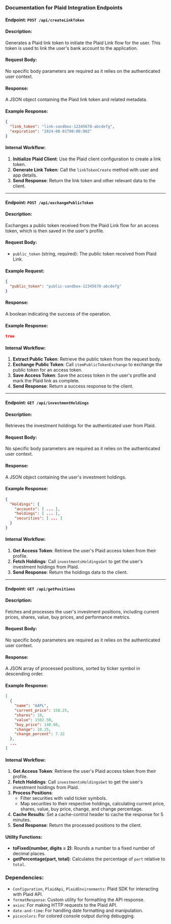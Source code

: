 ### Documentation for Plaid Integration Endpoints

#### Endpoint: `POST /api/createLinkToken`

#### Description:
Generates a Plaid link token to initiate the Plaid Link flow for the user. This token is used to link the user's bank account to the application.

#### Request Body:
No specific body parameters are required as it relies on the authenticated user context.

#### Response:
A JSON object containing the Plaid link token and related metadata.

#### Example Response:
```json
{
  "link_token": "link-sandbox-12345678-abcdefg",
  "expiration": "2024-08-01T00:00:00Z"
}
```

#### Internal Workflow:
1. **Initialize Plaid Client**: Use the Plaid client configuration to create a link token.
2. **Generate Link Token**: Call the `linkTokenCreate` method with user and app details.
3. **Send Response**: Return the link token and other relevant data to the client.

---

#### Endpoint: `POST /api/exchangePublicToken`

#### Description:
Exchanges a public token received from the Plaid Link flow for an access token, which is then saved in the user's profile.

#### Request Body:
- `public_token` (string, required): The public token received from Plaid Link.

#### Example Request:
```json
{
  "public_token": "public-sandbox-12345678-abcdefg"
}
```

#### Response:
A boolean indicating the success of the operation.

#### Example Response:
```json
true
```

#### Internal Workflow:
1. **Extract Public Token**: Retrieve the public token from the request body.
2. **Exchange Public Token**: Call `itemPublicTokenExchange` to exchange the public token for an access token.
3. **Save Access Token**: Save the access token in the user's profile and mark the Plaid link as complete.
4. **Send Response**: Return a success response to the client.

---

#### Endpoint: `GET /api/investmentHoldings`

#### Description:
Retrieves the investment holdings for the authenticated user from Plaid.

#### Request Body:
No specific body parameters are required as it relies on the authenticated user context.

#### Response:
A JSON object containing the user's investment holdings.

#### Example Response:
```json
{
  "Holdings": {
    "accounts": [ ... ],
    "holdings": [ ... ],
    "securities": [ ... ]
  }
}
```

#### Internal Workflow:
1. **Get Access Token**: Retrieve the user's Plaid access token from their profile.
2. **Fetch Holdings**: Call `investmentsHoldingsGet` to get the user's investment holdings from Plaid.
3. **Send Response**: Return the holdings data to the client.

---

#### Endpoint: `GET /api/getPositions`

#### Description:
Fetches and processes the user's investment positions, including current prices, shares, value, buy prices, and performance metrics.

#### Request Body:
No specific body parameters are required as it relies on the authenticated user context.

#### Response:
A JSON array of processed positions, sorted by ticker symbol in descending order.

#### Example Response:
```json
[
  {
    "name": "AAPL",
    "current_price": 150.25,
    "shares": 10,
    "value": 1502.50,
    "buy_price": 140.00,
    "change": 10.25,
    "change_percent": 7.32
  },
  ...
]
```

#### Internal Workflow:
1. **Get Access Token**: Retrieve the user's Plaid access token from their profile.
2. **Fetch Holdings**: Call `investmentsHoldingsGet` to get the user's investment holdings from Plaid.
3. **Process Positions**:
   - Filter securities with valid ticker symbols.
   - Map securities to their respective holdings, calculating current price, shares, value, buy price, change, and change percentage.
4. **Cache Results**: Set a cache-control header to cache the response for 5 minutes.
5. **Send Response**: Return the processed positions to the client.

#### Utility Functions:
- **toFixed(number, digits = 2)**: Rounds a number to a fixed number of decimal places.
- **getPercentage(part, total)**: Calculates the percentage of `part` relative to `total`.

### Dependencies:
- `Configuration`, `PlaidApi`, `PlaidEnvironments`: Plaid SDK for interacting with Plaid API.
- `formatResponse`: Custom utility for formatting the API response.
- `axios`: For making HTTP requests to the Plaid API.
- `date-and-time`: For handling date formatting and manipulation.
- `picocolors`: For colored console output during debugging.